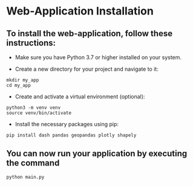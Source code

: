 # Web-Application Installation
## To install the web-application, follow these instructions:

* Make sure you have Python 3.7 or higher installed on your system.

* Create a new directory for your project and navigate to it:
```
mkdir my_app
cd my_app
```
* Create and activate a virtual environment (optional):
```
python3 -m venv venv
source venv/bin/activate
```
* Install the necessary packages using pip:
```
pip install dash pandas geopandas plotly shapely
```
## You can now run your application by executing the command 
```python main.py```
